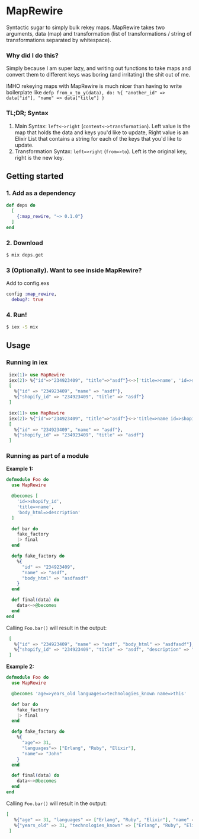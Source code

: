 # MapRewire

Syntactic sugar to simply bulk rekey maps. MapRewire takes two arguments, data (map) and transformation (list of transformations / string of transformations separated by whitespace).

### Why did I do this?

Simply because I am super lazy, and writing out functions to take maps and convert them to different keys was boring (and irritating) the shit out of me.

IMHO rekeying maps with MapRewire is much nicer than having to write boilerplate like `defp from_x_to_y(data), do: %{ "another_id" => data["id"], "name" => data["title"] }`

### TL;DR; Syntax

1.  Main Syntax: `left<~>right` (`content<~>transformation`). Left value is the map that holds the data and keys you'd like to update, Right value is an Elixir List that contains a string for each of the keys that you'd like to update.
2.  Transformation Syntax: `left=>right` (`from=>to`). Left is the original key, right is the new key.

## Getting started

### 1. Add as a dependency

```elixir
def deps do
  [
    {:map_rewire, "~> 0.1.0"}
  ]
end
```

### 2. Download

```bash
$ mix deps.get
```

### 3 (Optionally). Want to see inside MapRewire?

Add to config.exs

```elixir
config :map_rewire,
  debug?: true
```

### 4. Run!

```bash
$ iex -S mix
```

## Usage

### Running in iex

```elixir
 iex(1)> use MapRewire
 iex(2)> %{"id"=>"234923409", "title"=>"asdf"}<~>['title=>name', 'id=>shopify_id']
 [
   %{"id" => "234923409", "name" => "asdf"},
   %{"shopify_id" => "234923409", "title" => "asdf"}
 ]
```

```elixir
 iex(1)> use MapRewire
 iex(2)> %{"id"=>"234923409", "title"=>"asdf"}<~>'title=>name id=>shopify_id'
 [
   %{"id" => "234923409", "name" => "asdf"},
   %{"shopify_id" => "234923409", "title" => "asdf"}
 ]
```

### Running as part of a module

**Example 1:**

```elixir
defmodule Foo do
  use MapRewire

  @becomes [
    'id=>shopify_id',
    'title=>name',
    'body_html=>description'
  ]

  def bar do
    fake_factory
    |> final
  end

  defp fake_factory do
    %{
      "id" => "234923409",
      "name" => "asdf",
      "body_html" => "asdfasdf"
    }
  end

  def final(data) do
    data<~>@becomes
  end
end
```

Calling `Foo.bar()` will result in the output:

```elixir
 [
   %{"id" => "234923409", "name" => "asdf", "body_html" => "asdfasdf"},
   %{"shopify_id" => "234923409", "title" => "asdf", "description" => "asdfasdf"}
 ]
```

**Example 2:**

```elixir
defmodule Foo do
  use MapRewire

  @becomes 'age=>years_old languages=>technologies_known name=>this'

  def bar do
    fake_factory
    |> final
  end

  defp fake_factory do
    %{
      "age"=> 31,
      "languages"=> ["Erlang", "Ruby", "Elixir"],
      "name"=> "John"
    }
  end

  def final(data) do
    data<~>@becomes
  end
end
```

Calling `Foo.bar()` will result in the output:

```elixir
[
   %{"age" => 31, "languages" => ["Erlang", "Ruby", "Elixir"], "name" => "John"},
   %{"years_old" => 31, "technologies_known" => ["Erlang", "Ruby", "Elixir"], "this" => "John"}
 ]
```
